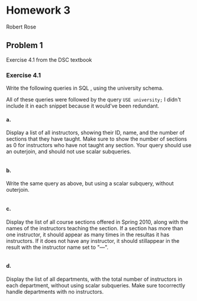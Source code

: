 # Homework 3

Robert Rose

## Problem 1

Exercise 4.1 from the DSC textbook

### Exercise 4.1

Write the following queries in SQL , using the university schema.

All of these queries were followed by the query `USE university;` I didn't include
it in each snippet because it would've been redundant.

#### a. 

Display a list of all instructors, showing their ID, name, and the number of sections 
that they have taught. Make sure to show the number of sections as 0 for instructors 
who have not taught any section. Your query should use an outerjoin, and should not 
use scalar subqueries.

```sql

```

#### b. 

Write the same query as above, but using a scalar subquery, without outerjoin.

```sql

```

#### c.

Display the list of all course sections offered in Spring 2010, along with the names 
of the instructors teaching the section. If a section has more than one instructor, 
it should appear as many times in the resultas it has instructors. If it does not have 
any instructor, it should stillappear in the result with the instructor name set to "—".

```sql


```

#### d.

Display the list of all departments, with the total number of instructors in each 
department, without using scalar subqueries. Make sure tocorrectly handle departments 
with no instructors.

```sql

```
